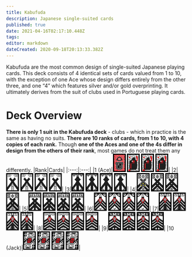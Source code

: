 ```yaml
---
title: Kabufuda
description: Japanese single-suited cards
published: true
date: 2021-04-16T02:17:10.448Z
tags: 
editor: markdown
dateCreated: 2020-09-18T20:13:33.382Z
---
```


Kabufuda are the most common design of single-suited Japanese playing cards. This deck consists of 4 identical sets of cards valued from 1 to 10, with the exception of one Ace whose design differs entirely from the other three, and one “4” which features silver and/or gold overprinting. It ultimately derives from the suit of clubs used in Portuguese playing cards.

# Deck Overview
**There is only 1 suit in the Kabufuda deck** - clubs - which in practice is the same as having no suits. **There are 10 ranks of cards, from 1 to 10, with 4 copies of each rank.** Though **one of the Aces and one of the 4s differ in design from the others of their rank**, most games do not treat them any differently.
|Rank|Cards|
|:---:|:---:|
|1 (Ace)|![1_red.png](/kabufuda/1_red.png) ![1_black.png](/kabufuda/1_black.png) ![1_black.png](/kabufuda/1_black.png) ![1_black.png](/kabufuda/1_black.png)|
|2|![2.png](/kabufuda/2.png) ![2.png](/kabufuda/2.png) ![2.png](/kabufuda/2.png) ![2.png](/kabufuda/2.png)|
|3|![3.png](/kabufuda/3.png) ![3.png](/kabufuda/3.png) ![3.png](/kabufuda/3.png) ![3.png](/kabufuda/3.png)|
|4|![4_silver.png](/kabufuda/4_silver.png) ![4_black.png](/kabufuda/4_black.png) ![4_black.png](/kabufuda/4_black.png) ![4_black.png](/kabufuda/4_black.png)|
|5|![5.png](/kabufuda/5.png) ![5.png](/kabufuda/5.png) ![5.png](/kabufuda/5.png) ![5.png](/kabufuda/5.png)|
|6|![6.png](/kabufuda/6.png) ![6.png](/kabufuda/6.png) ![6.png](/kabufuda/6.png) ![6.png](/kabufuda/6.png)|
|7|![7.png](/kabufuda/7.png) ![7.png](/kabufuda/7.png) ![7.png](/kabufuda/7.png) ![7.png](/kabufuda/7.png)|
|8|![8.png](/kabufuda/8.png) ![8.png](/kabufuda/8.png) ![8.png](/kabufuda/8.png) ![8.png](/kabufuda/8.png)|
|9|![9.png](/kabufuda/9.png) ![9.png](/kabufuda/9.png) ![9.png](/kabufuda/9.png) ![9.png](/kabufuda/9.png)|
|10 (Jack)|![j.png](/kabufuda/j.png) ![j.png](/kabufuda/j.png) ![j.png](/kabufuda/j.png) ![j.png](/kabufuda/j.png)|

